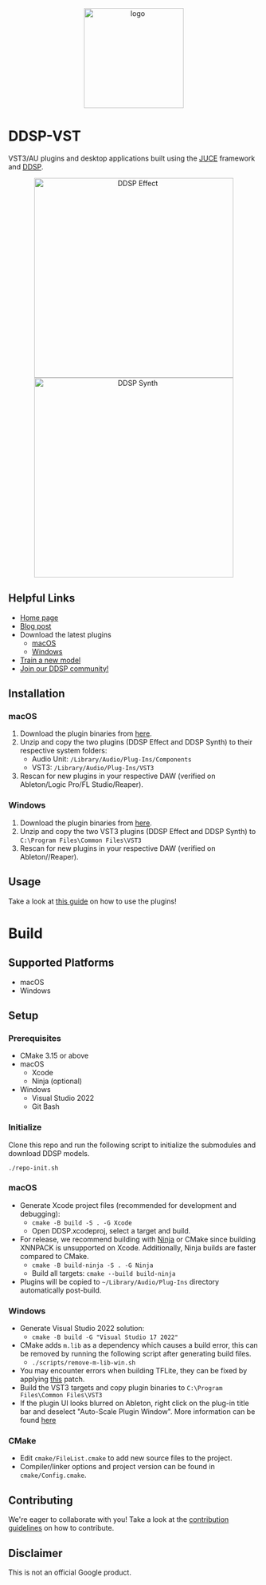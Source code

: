 <div align="center">
    <img src="https://storage.googleapis.com/ddsp/github_images/ddsp_logo.png" width="200px" alt="logo"></img>
</div>

# DDSP-VST #

VST3/AU plugins and desktop applications built using the [JUCE](https://juce.com/) framework and [DDSP](https://github.com/magenta/ddsp).

<div align="center">
    <img width="400" alt="DDSP Effect" src="https://user-images.githubusercontent.com/7446124/167872854-ba8ddf52-e27f-4563-8d92-8e2da87573d4.png">
    <img width="400" alt="DDSP Synth" src="https://user-images.githubusercontent.com/7446124/167882854-4d15a746-1d01-4634-877e-afe4f90710f2.png">

</div>

## Helpful Links ##

* [Home page](https://g.co/magenta/ddsp-vst)
* [Blog post](https://magenta.tensorflow.org/ddsp-vst-blog)
* Download the latest plugins
    * [macOS](https://g.co/magenta/ddsp-vst-mac)
    * [Windows](https://g.co/magenta/ddsp-vst-windows)
* [Train a new model](https://g.co/magenta/train-ddsp-vst)
* [Join our DDSP community!](https://discord.gg/eyzhzMJMx5)

## Installation ##

### macOS ###

1. Download the plugin binaries from [here](https://g.co/magenta/ddsp-vst-mac).
2. Unzip and copy the two plugins (DDSP Effect and DDSP Synth) to their respective system folders:
    - Audio Unit: `/Library/Audio/Plug-Ins/Components`
    - VST3: `/Library/Audio/Plug-Ins/VST3`
3. Rescan for new plugins in your respective DAW (verified on Ableton/Logic Pro/FL Studio/Reaper).

### Windows ###

1. Download the plugin binaries from [here](https://g.co/magenta/ddsp-vst-windows).
2. Unzip and copy the two VST3 plugins (DDSP Effect and DDSP Synth) to `C:\Program Files\Common Files\VST3`
3. Rescan for new plugins in your respective DAW (verified on Ableton//Reaper).

## Usage ##
Take a look at [this guide](docs/getting-started.md) on how to use the plugins!

# Build #

## Supported Platforms ##

* macOS
* Windows

## Setup ##

### Prerequisites ###

* CMake 3.15 or above
* macOS
    * Xcode
    * Ninja (optional)
* Windows
    * Visual Studio 2022
    * Git Bash

### Initialize ###

Clone this repo and run the following script to initialize the submodules and download DDSP models.

``` shell
./repo-init.sh
```

### macOS ###

* Generate Xcode project files (recommended for development and debugging):
    * `cmake -B build -S . -G Xcode`
    * Open DDSP.xcodeproj, select a target and build.
* For release, we recommend building with [Ninja](https://ninja-build.org/) or CMake since building XNNPACK is unsupported on Xcode. Additionally, Ninja builds are faster compared to CMake.
    * `cmake -B build-ninja -S . -G Ninja`
    * Build all targets: `cmake --build build-ninja`
* Plugins will be copied to `~/Library/Audio/Plug-Ins` directory automatically post-build.

### Windows ###

* Generate Visual Studio 2022 solution:
    * `cmake -B build -G "Visual Studio 17 2022"`
* CMake adds `m.lib` as a dependency which causes a build error, this can be removed by running the following script after generating build files.
    * `./scripts/remove-m-lib-win.sh`
* You may encounter errors when building TFLite, they can be fixed by applying [this](https://stackoverflow.com/a/67374211) patch.
* Build the VST3 targets and copy plugin binaries to `C:\Program Files\Common Files\VST3`
* If the plugin UI looks blurred on Ableton, right click on the plug-in title bar and deselect "Auto-Scale Plugin Window". More information can be found [here](https://help.ableton.com/hc/en-us/articles/209775985-High-DPI-monitor-support)

### CMake ###

* Edit `cmake/FileList.cmake` to add new source files to the project.
* Compiler/linker options and project version can be found in `cmake/Config.cmake`.

## Contributing ##

We're eager to collaborate with you! Take a look at the [contribution guidelines](CONTRIBUTING.md) on how to contribute.

## Disclaimer ##

This is not an official Google product.